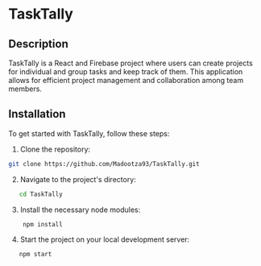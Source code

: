 # TaskTally

## Description
TaskTally is a React and Firebase project where users can create projects for individual and group tasks and keep track of them. This application allows for efficient project management and collaboration among team members.

## Installation

To get started with TaskTally, follow these steps:

1. Clone the repository:

```bash
git clone https://github.com/Madootza93/TaskTally.git

```

2. Navigate to the project's directory:
```bash
   cd TaskTally
```
 

3. Install the necessary node modules:
```bash
    npm install
```

4. Start the project on your local development server:
```bash
   npm start
```




